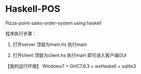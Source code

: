 # Haskell-POS
Pizza-point-sales-order-system using haskell

程序执行步骤：

1. 打开server 顶层为main.hs  执行main

2. 打开client 顶层为client.hs 执行main 即可进入客户端GUI


【我的运行环境】 
Windows7 + GHC7.6.3 + wxHaskell + sqlite3
